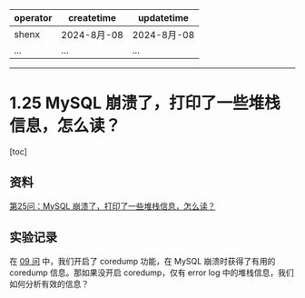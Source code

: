 | operator | createtime | updatetime |
| ---- | ---- | ---- |
| shenx | 2024-8月-08 | 2024-8月-08  |
| ... | ... | ... |
---
# 1.25 MySQL 崩溃了，打印了一些堆栈信息，怎么读？

[toc]

## 资料

[第25问：MySQL 崩溃了，打印了一些堆栈信息，怎么读？](https://cloud.tencent.com/developer/article/1746032)

## 实验记录

在 [09 问](mysql/大技小智2020/一问一实验/1.9mysql莫名崩溃，如何保留现场.md) 中，我们开启了 coredump 功能，在 MySQL 崩溃时获得了有用的 coredump 信息。那如果没开启 coredump，仅有 error log 中的堆栈信息，我们如何分析有效的信息？